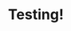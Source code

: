 ---
layout: ampstory
title: Testing!
cover:
 - title: Testing an amp story
   publisher: tomcritchlow.com
   image: https://media.giphy.com/media/26ybvOkkmathUXss0/giphy.gif
pages: 
 - pagetype: 
 - title:
 - header:
 - text: 
 - image:
---
